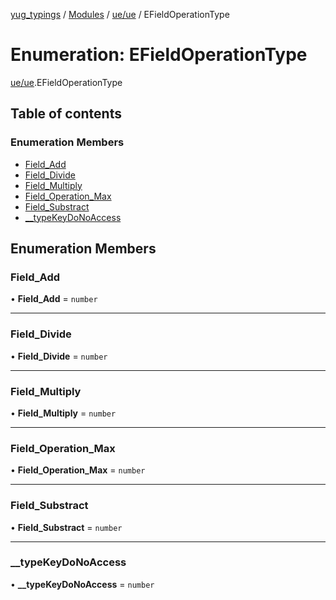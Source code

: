 [yug_typings](../README.md) / [Modules](../modules.md) / [ue/ue](../modules/ue_ue.md) / EFieldOperationType

# Enumeration: EFieldOperationType

[ue/ue](../modules/ue_ue.md).EFieldOperationType

## Table of contents

### Enumeration Members

- [Field\_Add](ue_ue.EFieldOperationType.md#field_add)
- [Field\_Divide](ue_ue.EFieldOperationType.md#field_divide)
- [Field\_Multiply](ue_ue.EFieldOperationType.md#field_multiply)
- [Field\_Operation\_Max](ue_ue.EFieldOperationType.md#field_operation_max)
- [Field\_Substract](ue_ue.EFieldOperationType.md#field_substract)
- [\_\_typeKeyDoNoAccess](ue_ue.EFieldOperationType.md#__typekeydonoaccess)

## Enumeration Members

### Field\_Add

• **Field\_Add** = `number`

___

### Field\_Divide

• **Field\_Divide** = `number`

___

### Field\_Multiply

• **Field\_Multiply** = `number`

___

### Field\_Operation\_Max

• **Field\_Operation\_Max** = `number`

___

### Field\_Substract

• **Field\_Substract** = `number`

___

### \_\_typeKeyDoNoAccess

• **\_\_typeKeyDoNoAccess** = `number`

